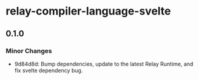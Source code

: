 # relay-compiler-language-svelte

## 0.1.0
### Minor Changes

- 9d84d8d: Bump dependencies, update to the latest Relay Runtime, and fix svelte dependency bug.
